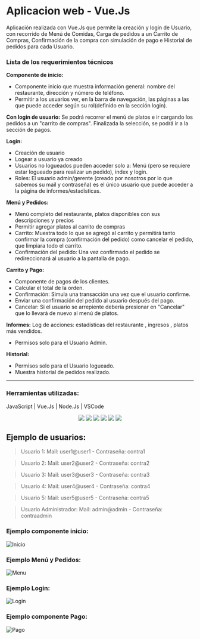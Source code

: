 # Aplicacion web - Vue.Js

Aplicación realizada con Vue.Js que permite la creación y login de Usuario, con recorrido de Menú de Comidas, Carga de pedidos a un Carrito de Compras, Confirmación de la compra con simulación de pago e Historial de pedidos para cada Usuario. 

### Lista de los requerimientos técnicos
**Componente de inicio:** 
  - Componente inicio que muestra información general: nombre del restaurante, dirección y número de teléfono.
  - Permitir a los usuarios ver, en la barra de navegación, las páginas a las que puede acceder según su rol(definido en la sección login).

**Con login de usuario:** Se podrá recorrer el menú de platos e ir cargando los pedidos a un "carrito de compras". Finalizada la selección, se podrá ir a la sección de pagos.

**Login:**
  - Creación de usuario
  - Logear a usuario ya creado
  - Usuarios no logueados pueden acceder solo a: Menú (pero se requiere estar logueado para realizar un pedido), index y login.
  - Roles: El usuario admin/gerente (creado por nosotros por lo que sabemos su mail y contraseña) es el único usuario que puede acceder a la página de informes/estadísticas.

**Menú y Pedidos:** 
  - Menú completo del restaurante, platos disponibles con sus descripciones y precios
  - Permitir agregar platos al carrito de compras
  - Carrito: Muestra todo lo que se agregó al carrito y permitirá tanto confirmar la compra (confirmación del pedido) como cancelar el pedido, que limpiara todo el carrito.
  - Confirmación del pedido: Una vez confirmado el pedido se redireccionará al usuario a la pantalla de pago.

**Carrito y Pago:** 
  - Componente de pagos de los clientes.
  - Calcular el total de la orden.
  - Confirmación: Simula una transacción una vez que el usuario confirme.
  - Enviar una confirmación del pedido al usuario después del pago.
  - Cancelar: Si el usuario se arrepiente debería presionar en "Cancelar" que lo llevará de nuevo al menú de platos.

**Informes:**
Log de acciones: estadísticas del restaurante , ingresos , platos más vendidos.
  - Permisos solo para el Usuario Admin.

**Historial:**
  - Permisos solo para el Usuario logueado.
  - Muestra historial de pedidos realizado.


---
### Herramientas utilizadas:
JavaScript | Vue.Js | Node.Js | VSCode 

<div align="center">
  
<img src="https://img.shields.io/badge/JavaScript-323330?style=for-the-badge&logo=javascript&logoColor=F7DF1E" />
  
<img src="https://img.shields.io/badge/Vue%20js-35495E?style=for-the-badge&logo=vuedotjs&logoColor=4FC08D" />

<img src="https://img.shields.io/badge/Node%20js-339933?style=for-the-badge&logo=nodedotjs&logoColor=white" />

<img src="https://img.shields.io/badge/axios-671ddf?&style=for-the-badge&logo=axios&logoColor=white" />

<img src="https://img.shields.io/badge/Babel-F9DC3E?style=for-the-badge&logo=babel&logoColor=white" />

<img src="https://img.shields.io/badge/VSCode-0078D4?style=for-the-badge&logo=visual%20studio%20code&logoColor=white" />

</div
  
---


## Ejemplo de usuarios:

> Usuario 1: Mail: user1@user1 - Contraseña: contra1

> Usuario 2: Mail: user2@user2 - Contraseña: contra2

> Usuario 3: Mail: user3@user3 - Contraseña: contra3

> Usuario 4: Mail: user4@user4 - Contraseña: contra4

> Usuario 5: Mail: user5@user5 - Contraseña: contra5

> Usuario Administrador: Mail: admin@admin - Contraseña: contraadmin

### Ejemplo componente inicio:
![Inicio](https://github.com/martinLisi82ORT/Proyecto_PagPedidosRestaurante/assets/111402719/8d9a6a47-f235-4a0f-8584-78c097537dff)

### Ejemplo Menú y Pedidos:
![Menu](https://github.com/martinLisi82ORT/Proyecto_PagPedidosRestaurante/assets/111402719/ebc3bc81-9815-4e66-b383-2983509c0375)

### Ejemplo Login:
![Login](https://github.com/martinLisi82ORT/Proyecto_PagPedidosRestaurante/assets/111402719/4d7f57e3-adb2-4d89-a4f9-a6a26b550d59)

### Ejemplo componente Pago:
![Pago](https://github.com/martinLisi82ORT/Proyecto_PagPedidosRestaurante/assets/111402719/0e2030bc-c061-4a63-b081-cdc230c2c515)

